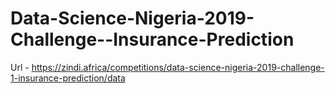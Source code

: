 # Data-Science-Nigeria-2019-Challenge--Insurance-Prediction
Url - https://zindi.africa/competitions/data-science-nigeria-2019-challenge-1-insurance-prediction/data
